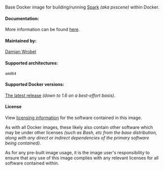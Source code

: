 Base Docker image for building/running [Spark](http://www.pxscene.org/) _(aka pxscene)_ within Docker.

#### Documentation:
 More information can be found [here](https://github.com/dwrobel/pxCore/blob/onemw-wayland-egl-47/ci/builds/README.md).

#### Maintained by:
 [Damian Wrobel](mailto:dwrobel@ertelnet.rybnik.pl)

#### Supported architectures:
`amd64`

#### Supported Docker versions:

[The latest release](https://github.com/docker/docker-ce/releases/latest) _(down to 1.6 on a best-effort basis)_.

#### License

View [licensing information](https://fedoraproject.org/wiki/Licensing:Main) for the software contained in this image.

As with all Docker images, these likely also contain other software which may be under other licenses _(such as Bash, etc from the base distribution, along with any direct or indirect dependencies of the primary software being contained)_.

As for any pre-built image usage, it is the image user's responsibility to ensure that any use of this image complies with any relevant licenses for all software contained within.
